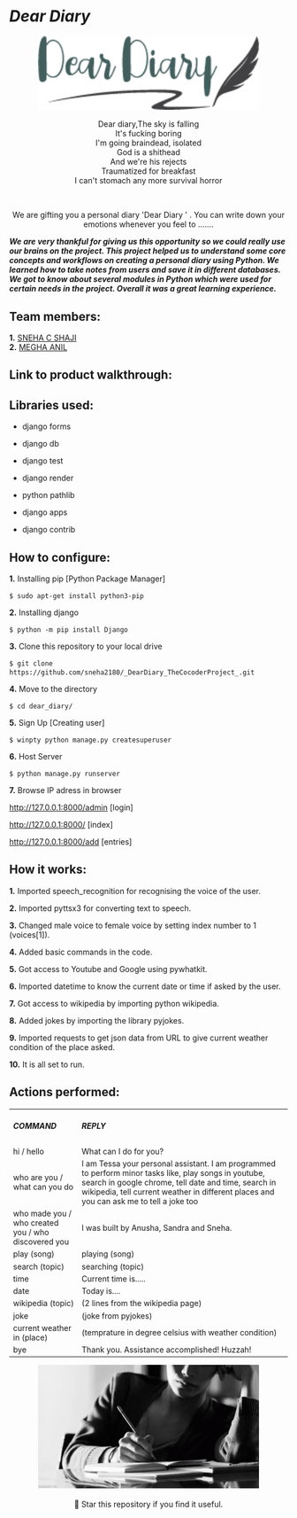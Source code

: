 # ***Dear Diary***
<p align="center">
 <img width="400px" src="assets/Logo.png"/>
</p>
<p align="center">Dear diary,The sky is falling<br>
It's fucking boring<br>
I'm going braindead, isolated<br>
God is a shithead<br>
And we're his rejects<br>
Traumatized for breakfast<br>
I can't stomach any more survival horror</p>
<br>
<p align="center">We are gifting you a personal diary 'Dear Diary ' . You can write down your emotions whenever you feel to .......</p>

 ***We are very thankful for giving us this opportunity so we could really use our brains on the project. This project helped us to understand some core concepts and workflows on creating a personal diary using Python. We learned how to take notes from users and save it in different databases. We got to know about several modules in Python which were used for certain needs in the project. Overall it was a great learning experience.***
 
## Team members:

**1.** [SNEHA C SHAJI](https://github.com/sneha2180)<br/>
**2.** [MEGHA ANIL](https://github.com/Meghaanil)<br/>

## Link to product walkthrough:
 

 
## Libraries used:
 
- django forms

- django db

- django test

- django render

- python pathlib

- django apps

- django contrib

## How to configure:
**1.** Installing pip [Python Package Manager]

```shell
$ sudo apt-get install python3-pip
```

**2.** Installing django

```shell
$ python -m pip install Django
```

**3.** Clone this repository to your local drive

```shell
$ git clone https://github.com/sneha2180/_DearDiary_TheCocoderProject_.git
```

**4.** Move to the directory

```shell
$ cd dear_diary/
```

**5.** Sign Up [Creating user]

```shell
$ winpty python manage.py createsuperuser
```

**6.** Host Server

```shell
$ python manage.py runserver
```

**7.** Browse IP adress in browser

http://127.0.0.1:8000/admin [login]

http://127.0.0.1:8000/ [index]

http://127.0.0.1:8000/add [entries]


## How it works:
 
**1.** Imported speech_recognition for recognising the voice of the user.
 
**2.** Imported pyttsx3 for converting text to speech.
 
**3.** Changed male voice to female voice by setting index number to 1 (voices[1]).
 
**4.** Added basic commands in the code.
 
**5.** Got access to Youtube and Google using pywhatkit.
 
**6.** Imported datetime to know the current date or time if asked by the user.
 
**7.** Got access to wikipedia by importing python wikipedia.
 
**8.** Added jokes by importing the library pyjokes.
 
**9.** Imported requests to get json data from URL to give current weather condition of the place asked.
 
**10.** It is all set to run.
 
## Actions performed:
 
 <table>
<tr>
 <td><h5>COMMAND</h5></td>   
 <td><h5>REPLY</h5></td>
</tr>
<tr>
 <td>hi / hello</td>		   
 <td>What can I do for you?</td>		
</tr>
<tr>
 <td>who are you / what can you do</td>		   
 <td>I am Tessa your personal assistant. I am programmed to perform minor tasks like, play songs in youtube, search in google chrome, tell date and time, search in wikipedia, tell current weather in different places and you can ask me to tell a joke too</td>
</tr>
 <tr>
 <td>who made you /<br/> who created you / who discovered you</td>		   
 <td>I was built by Anusha, Sandra and Sneha.</td>
</tr>
<tr>
 <td>play (song)</td>		   
 <td>playing (song)</td>
</tr>
<tr>
 <td>search (topic)</td>		   
 <td>searching (topic)</td>
</tr>
<tr>
 <td>time</td>		   
 <td>Current time is.....</td>
</tr>
<tr>
 <td>date</td>		   
 <td>Today is....</td>
 </tr><tr>
 <td>wikipedia (topic)</td>		   
 <td>(2 lines from the wikipedia page)</td>
 </tr><tr>
 <td>joke</td>		   
 <td>(joke from pyjokes)</td>
 </tr>
 <tr>
 <td>current weather in (place)</td>		   
 <td>(temprature in degree celsius with weather condition)</td>
 </tr>
  <tr>
 <td>bye</td>		   
 <td>Thank you. Assistance accomplished! Huzzah!</td>
 </tr>
</table>

<p align="center">
 <img width="400px" src="assets/women diary.gif"/>
<br/><br/>
🌟 Star this repository if you find it useful.
</p>

